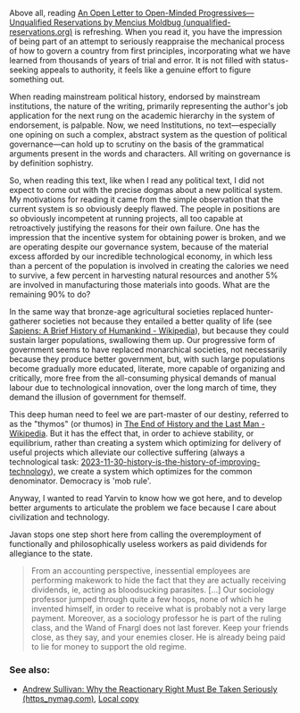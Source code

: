 Above all, reading [An Open Letter to Open-Minded Progressives—Unqualified Reservations by Mencius Moldbug (unqualified-reservations.org)](https://www.unqualified-reservations.org/2008/04/open-letter-to-open-minded-progressives/) is refreshing. When you read it, you have the impression of being part of an attempt to seriously reappraise the mechanical process of how to govern a country from first principles, incorporating what we have learned from thousands of years of trial and error. It is not filled with status-seeking appeals to authority, it feels like a genuine effort to figure something out. 

When reading mainstream political history, endorsed by mainstream institutions, the nature of the writing, primarily representing the author's job application for the next rung on the academic hierarchy in the system of endorsement, is palpable. Now, we need Institutions, no text—especially one opining on such a complex, abstract system as the question of political governance—can hold up to scrutiny on the basis of the grammatical arguments present in the words and characters. All writing on governance is by definition sophistry.  

So, when reading this text, like when I read any political text, I did not expect to come out with the precise dogmas about a new political system. My motivations for reading it came from the simple observation that the current system is so obviously deeply flawed. The people in positions are so obviously incompetent at running projects, all too capable at retroactively justifying the reasons for their own failure. One has the impression that the incentive system for obtaining power is broken, and we are operating despite our governance system, because of the material excess afforded by our incredible technological economy, in which less than a percent of the population is involved in creating the calories we need to survive, a few percent in harvesting natural resources and another 5% are involved in manufacturing those materials into goods. What are the remaining 90% to do? 

In the same way that bronze-age agricultural societies replaced hunter-gatherer societies not because they entailed a better quality of life (see [Sapiens: A Brief History of Humankind - Wikipedia](https://en.wikipedia.org/wiki/Sapiens:_A_Brief_History_of_Humankind)), but because they could sustain larger populations, swallowing them up. Our progressive form of government seems to have replaced monarchical societies, not necessarily because they produce better government, but, with such large populations become gradually more educated, literate, more capable of organizing and critically, more free from the all-consuming physical demands of manual labour due to technological innovation, over the long march of time, they demand the illusion of government for themself. 

This deep human need to feel we are part-master of our destiny, referred to as the "thymos" (or thumos) in [The End of History and the Last Man - Wikipedia](https://en.wikipedia.org/wiki/The_End_of_History_and_the_Last_Man). But it has the effect that, in order to achieve stability, or equilibrium, rather than creating a system which optimizing for delivery of useful projects which alleviate our collective suffering (always a technological task: [2023-11-30-history-is-the-history-of-improving-technology](_drafts/2023-11-30-history-is-the-history-of-improving-technology.md)), we create a system which optimizes for the common denominator. Democracy is 'mob rule'.

Anyway, I wanted to read Yarvin to know how we got here, and to develop better arguments to articulate the problem we face because I care about civilization and technology. 

Javan stops one step short here from calling the overemployment of functionally and philosophically useless workers as paid dividends for allegiance to the state. 

> From an accounting perspective, inessential employees are performing makework to hide the fact that they are actually receiving dividends, ie, acting as bloodsucking parasites. [...] Our sociology professor jumped through quite a few hoops, none of which he invented himself, in order to receive what is probably not a very large payment. Moreover, as a sociology professor he is part of the ruling class, and the Wand of Fnargl does not last forever. Keep your friends close, as they say, and your enemies closer. He is already being paid to lie for money to support the old regime. 


### See also:

- [Andrew Sullivan: Why the Reactionary Right Must Be Taken Seriously (https_nymag.com)](read://https_nymag.com/?url=https%3A%2F%2Fnymag.com%2Fintelligencer%2F2017%2F04%2Fandrew-sullivan-why-the-reactionary-right-must-be-taken-seriously.html), [Local copy](references/andrew-sullivan-why-the-reactionary-right-must-be-taken-seriously.md)